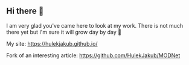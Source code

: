 ## Hi there 👋
I am very glad you've came here to look at my work.
There is not much there yet but I'm sure it will grow day by day :pray:

My site:  https://hulekjakub.github.io/

Fork of an interesting article: https://github.com/HulekJakub/MODNet
<!--
**HulekJakub/HulekJakub** is a ✨ _special_ ✨ repository because its `README.md` (this file) appears on your GitHub profile.

Here are some ideas to get you started:

- 🔭 I’m currently working on ...
- 🌱 I’m currently learning ...
- 👯 I’m looking to collaborate on ...
- 🤔 I’m looking for help with ...
- 💬 Ask me about ...
- 📫 How to reach me: ...
- 😄 Pronouns: ...
- ⚡ Fun fact: ...
-->
